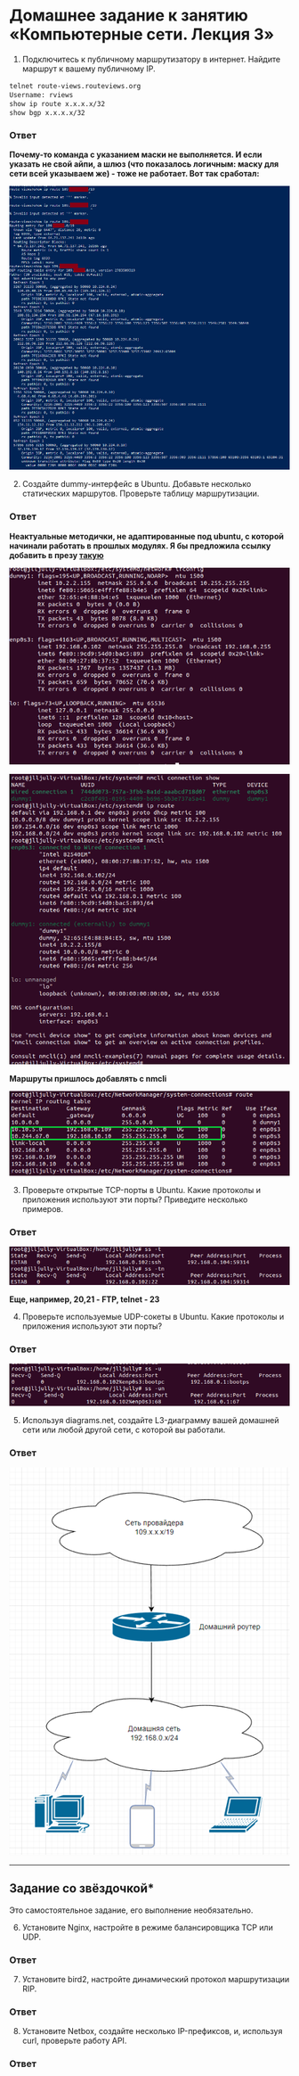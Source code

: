 # Домашнее задание к занятию «Компьютерные сети. Лекция 3»

1. Подключитесь к публичному маршрутизатору в интернет. Найдите маршрут к вашему публичному IP.

 ```
telnet route-views.routeviews.org
Username: rviews
show ip route x.x.x.x/32
show bgp x.x.x.x/32
```

### Ответ

**Почему-то команда с указанием маски не выполняется. И если указать не свой айпи, а шлюз (что показалось логичным: маску для сети всей указываем же) - тоже не работает. Вот так сработал:**

![Скрин](https://github.com/Jlljully/Net_3/blob/main/Screenshot_3.png "1")

2. Создайте dummy-интерфейс в Ubuntu. Добавьте несколько статических маршрутов. Проверьте таблицу маршрутизации.

### Ответ

**Неактуальные методички, не адаптированные под ubuntu, с которой начинали работать в прошлых модулях. Я бы предложила ссылку добавить в презу [такую](https://super-unix.com/ubuntu/ubuntu-ubuntu-18-04-how-to-create-a-persistent-dumthe-network-interface/)**

![Скрин](https://github.com/Jlljully/Net_3/blob/main/Screenshot_4.png "Dummy")

![Скрин](https://github.com/Jlljully/Net_3/blob/main/Screenshot_5.png "Dummy")

**Маршруты пришлось добавлять с nmcli**

![Скрин](https://github.com/Jlljully/Net_3/blob/main/Screenshot_6.png "Route")

3. Проверьте открытые TCP-порты в Ubuntu. Какие протоколы и приложения используют эти порты? Приведите несколько примеров.

### Ответ

![Скрин](https://github.com/Jlljully/Net_3/blob/main/Screenshot_7.png "tcp")

**Еще, например, 20,21 - FTP, telnet - 23**

4. Проверьте используемые UDP-сокеты в Ubuntu. Какие протоколы и приложения используют эти порты?

### Ответ

![Скрин](https://github.com/Jlljully/Net_3/blob/main/Screenshot_9.png "udp")

5. Используя diagrams.net, создайте L3-диаграмму вашей домашней сети или любой другой сети, с которой вы работали. 

### Ответ

![Скрин](https://github.com/Jlljully/Net_3/blob/main/Screenshot_10.png "домик")

 ---
 
## Задание со звёздочкой* 

Это самостоятельное задание, его выполнение необязательно.

6. Установите Nginx, настройте в режиме балансировщика TCP или UDP.

### Ответ

7. Установите bird2, настройте динамический протокол маршрутизации RIP.

### Ответ

8. Установите Netbox, создайте несколько IP-префиксов, и, используя curl, проверьте работу API.

### Ответ

